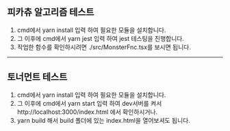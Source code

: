## 피카츄 알고리즘 테스트

1. cmd에서 yarn install 입력 하여 필요한 모듈을 설치합니다.
2. 그 이후에 cmd에서 yarn jest 입력 하여 jest 테스팅을 진행합니다.
3. 작업한 함수를 확인하시려면 ./src/MonsterFnc.tsx를 보시면 됩니다.

---

## 토너먼트 테스트

1. cmd에서 yarn install 입력 하여 필요한 모듈을 설치합니다.
2. 그 이후에 cmd에서 yarn start 입력 하여 dev서버를 켜서 http://localhost:3000/index.html 에서 확인하시거나.
3. yarn build 해서 build 폴더에 있는 index.html을 열어보셔도 됩니다.
